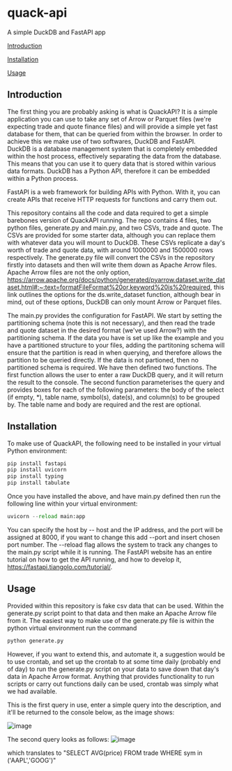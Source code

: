 # quack-api
A simple DuckDB and FastAPI app

[Introduction](#introduction)

[Installation](#installation)

[Usage](#usage)

## Introduction ##
The first thing you are probably asking is what is QuackAPI? It is a simple application you can use to take any set of Arrow or Parquet files (we're expecting trade and quote finance files) and will provide a simple yet fast database for them, that can be queried from within the browser. In order to achieve this we make use of two softwares, DuckDB and FastAPI.  
DuckDB is a database management system that is completely embedded within the host process, effectively separating the data from the database. This means that you can use it to query data that is stored within various data formats. DuckDB has a Python API, therefore it can be embedded within a Python process.

FastAPI is a web framework for building APIs with Python. With it, you can create APIs that receive HTTP requests for functions and carry them out.

This repository contains all the code and data required to get a simple barebones version of QuackAPI running. The repo contains 4 files, two python files, generate.py and main.py, and two CSVs, trade and quote. The CSVs are provided for some starter data, although you can replace them with whatever data you will mount to DuckDB. These CSVs replicate a day's worth of trade and quote data, with around 1000000 and 1500000 rows respectively. The generate.py file will convert the CSVs in the repository firstly into datasets and then will write them down as Apache Arrow files. Apache Arrow files are not the only option, https://arrow.apache.org/docs/python/generated/pyarrow.dataset.write_dataset.html#:~:text=formatFileFormat%20or,keyword%20is%20required, this link outlines the options for the ds.write_dataset function, although bear in mind, out of these options, DuckDB can only mount Arrow or Parquet files. 

The main.py provides the configuration for FastAPI. We start by setting the partitioning schema (note this is not necessary), and then read the trade and quote dataset in the desired format (we've used Arrow?) with the partitioning schema. If the data you have is set up like the example and you have a partitioned structure to your files, adding the partitoning schema will ensure that the partition is read in when querying, and therefore allows the partition to be queried directly. If the data is not partioned, then no partitioned schema is required. We have then defined two functions. The first function allows the user to enter a raw DuckDB query, and it will return the result to the console. The second function parameterises the query and provides boxes for each of the following parameters: the body of the select (if empty, *), table name, symbol(s), date(s), and column(s) to be grouped by.  The table name and body are required and the rest are optional.

## Installation ##
To make use of QuackAPI, the following need to be installed in your virtual Python environment:

```python
pip install fastapi
pip install uvicorn
pip install typing
pip install tabulate
```
Once you have installed the above, and have main.py defined then run the following line within your virtual environment:
```python
uvicorn --reload main:app
```
You can specify the host by -- host and the IP address, and the port will be assigned at 8000, if you want to change this add --port and insert chosen port number. The --reload flag allows the system to track any changes to the main.py script while it is running. The FastAPI website has an entire tutorial on how to get the API running, and how to develop it, https://fastapi.tiangolo.com/tutorial/.

## Usage ##
Provided within this repository is fake csv data that can be used. Within the generate.py script point to that data and then make an Apache Arrow file from it. The easiest way to make use of the generate.py file is within the python virtual environment run the command
```python
python generate.py
```

However, if you want to extend this, and automate it, a suggestion would be to use crontab, and set up the crontab to at some time daily (probably end of day) to run the generate.py script on your data to save down that day's data in Apache Arrow format. Anything that provides functionality to run scripts or carry out functions daily can be used, crontab was simply what we had available. 

This is the first query in use, enter a simple query into the description, and it'll be returned to the console below, as the image shows:

![image](https://github.com/DataIntellectTech/quack-api/assets/131150806/66f0e63a-5a4d-4a78-8228-6d177f366081)

The second query looks as follows:
![image](https://github.com/DataIntellectTech/quack-api/assets/131150806/cd006a7d-b7ce-48f1-a510-8a36cbfd6ec8)

which translates to "SELECT AVG(price) FROM trade WHERE sym in ('AAPL','GOOG')"



